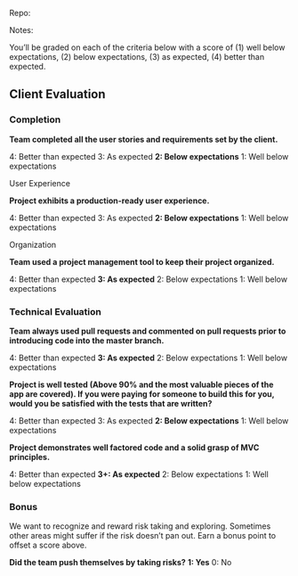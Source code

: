 Repo:

Notes:

You’ll be graded on each of the criteria below with a score of (1) well below expectations, (2) below expectations, (3) as expected, (4) better than expected.

## Client Evaluation

### Completion

**Team completed all the user stories and requirements set by the client.**

4: Better than expected
3: As expected
**2: Below expectations**
1: Well below expectations

User Experience

**Project exhibits a production-ready user experience.**

4: Better than expected
3: As expected
**2: Below expectations**
1: Well below expectations

Organization

**Team used a project management tool to keep their project organized.**

4: Better than expected
**3: As expected**
2: Below expectations
1: Well below expectations

### Technical Evaluation

**Team always used pull requests and commented on pull requests prior to introducing code into the master branch.**

4: Better than expected
**3: As expected**
2: Below expectations
1: Well below expectations

**Project is well tested (Above 90% and the most valuable pieces of the app are covered). If you were paying for someone to build this for you, would you be satisfied with the tests that are written?**

4: Better than expected
3: As expected
**2: Below expectations**
1: Well below expectations

**Project demonstrates well factored code and a solid grasp of MVC principles.**

4: Better than expected
**3+: As expected**
2: Below expectations
1: Well below expectations

### Bonus

We want to recognize and reward risk taking and exploring. Sometimes other areas might suffer if the risk doesn’t pan out. Earn a bonus point to offset a score above.

**Did the team push themselves by taking risks?**
**1: Yes**
0: No
